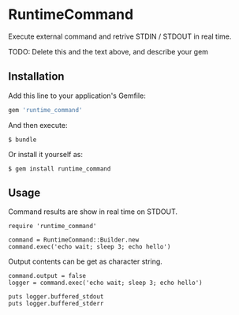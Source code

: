 # RuntimeCommand

Execute external command and retrive STDIN / STDOUT in real time.

TODO: Delete this and the text above, and describe your gem

## Installation

Add this line to your application's Gemfile:

```ruby
gem 'runtime_command'
```

And then execute:

    $ bundle

Or install it yourself as:

    $ gem install runtime_command

## Usage

Command results are show in real time on STDOUT.

```
require 'runtime_command'

command = RuntimeCommand::Builder.new
command.exec('echo wait; sleep 3; echo hello')
```

Output contents can be get as character string.

```
command.output = false
logger = command.exec('echo wait; sleep 3; echo hello')

puts logger.buffered_stdout
puts logger.buffered_stderr
```

